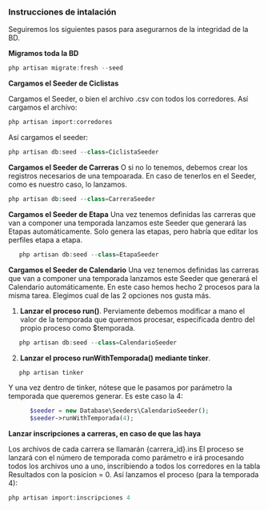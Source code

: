 ### Instrucciones de intalación

Seguiremos los siguientes pasos para asegurarnos de la integridad de la BD.

**Migramos toda la BD**

```php
php artisan migrate:fresh --seed
```

**Cargamos el Seeder de Ciclistas**

Cargamos el Seeder, o bien el archivo .csv con todos los corredores.
Así cargamos el archivo:
```php
php artisan import:corredores
```

Así cargamos el seeder:
```php
php artisan db:seed --class=CiclistaSeeder
```

**Cargamos el Seeder de Carreras**
O si no lo tenemos, debemos crear los registros necesarios de una tempoarada.
En caso de tenerlos en el Seeder, como es nuestro caso, lo lanzamos. 

```php
php artisan db:seed --class=CarreraSeeder
```

**Cargamos el Seeder de Etapa**
Una vez tenemos definidas las carreras que van a componer una temporada lanzamos este Seeder que generará las Etapas automáticamente.
Solo genera las etapas, pero habría que editar los perfiles etapa a etapa.

```php
   php artisan db:seed --class=EtapaSeeder
```

**Cargamos el Seeder de Calendario**
Una vez tenemos definidas las carreras que van a componer una temporada lanzamos este Seeder que generará el Calendario automáticamente.
En este caso hemos hecho 2 procesos para la misma tarea. Elegimos cual de las 2 opciones nos gusta más.

1. **Lanzar el proceso run()**. Perviamente debemos modificar a mano el valor de la temporada que queremos procesar, especificada dentro del propio proceso como $temporada.
```php
   php artisan db:seed --class=CalendarioSeeder
```

2. **Lanzar el proceso runWithTemporada() mediante tinker**.
```php
   php artisan tinker
```

Y una vez dentro de tinker, nótese que le pasamos por parámetro la temporada que queremos generar. Es este caso la 4:
```php
      $seeder = new Database\Seeders\CalendarioSeeder();
      $seeder->runWithTemporada(4);
```
**Lanzar inscripciones a carreras, en caso de que las haya**

Los archivos de cada carrera se llamarán {carrera_id}.ins
El proceso se lanzará con el número de temporada como parámetro e irá procesando todos los archivos uno a uno, inscribiendo a todos los corredores en la tabla Resultados con la posicion = 0.
Así lanzamos el proceso (para la temporada 4):
```php
php artisan import:inscripciones 4
```
